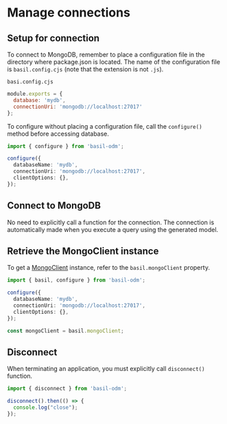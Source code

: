 # Manage connections

## Setup for connection

To connect to MongoDB, remember to place a configuration file in the directory where package.json is located. The name of the configuration file is `basil.config.cjs` (note that the extension is not `.js`).

`basi.config.cjs`
```javascript
module.exports = {
  database: 'mydb',
  connectionUri: 'mongodb://localhost:27017'
};
```

To configure without placing a configuration file, call the `configure()` method before accessing database.

```typescript
import { configure } from 'basil-odm';

configure({
  databaseName: 'mydb',
  connectionUri: 'mongodb://localhost:27017',
  clientOptions: {},
});
```

## Connect to MongoDB

No need to explicitly call a function for the connection. The connection is automatically made when you execute a query using the generated model.

## Retrieve the MongoClient instance

 To get a [MongoClient](https://mongodb.github.io/node-mongodb-native/5.7/classes/MongoClient.html) instance, refer to the `basil.mongoClient` property.

```typescript
import { basil, configure } from 'basil-odm';

configure({
  databaseName: 'mydb',
  connectionUri: 'mongodb://localhost:27017',
  clientOptions: {},
});

const mongoClient = basil.mongoClient;
```

## Disconnect

When terminating an application, you must explicitly call `disconnect()` function.

```typescript
import { disconnect } from 'basil-odm';

disconnect().then(() => {
  console.log("close");
});
```
